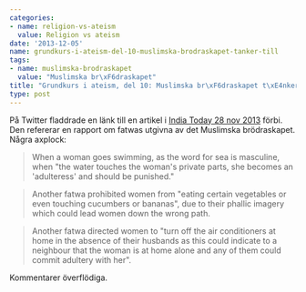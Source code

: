 ```yaml
---
categories:
- name: religion-vs-ateism
  value: Religion vs ateism
date: '2013-12-05'
name: grundkurs-i-ateism-del-10-muslimska-brodraskapet-tanker-till
tags:
- name: muslimska-brodraskapet
  value: "Muslimska br\xF6draskapet"
title: "Grundkurs i ateism, del 10: Muslimska br\xF6draskapet t\xE4nker till"
type: post
---
```

På Twitter fladdrade en länk till en artikel i [India Today 28 nov 2013](http://indiatoday.intoday.in/story/fatwa-al-azhar-university-cairo-women-swimming-in-sea-adultresses/1/326883.html) förbi. Den refererar en rapport om fatwas utgivna av det Muslimska brödraskapet. Några axplock:

> When a woman goes swimming, as the word for sea is masculine, when "the water touches the woman's private parts, she becomes an 'adulteress' and should be punished."

> Another fatwa prohibited women from "eating certain vegetables or even touching cucumbers or bananas", due to their phallic imagery which could lead women down the wrong path.

> Another fatwa directed women to "turn off the air conditioners at home in the absence of their husbands as this could indicate to a neighbour that the woman is at home alone and any of them could commit adultery with her".

Kommentarer överflödiga.

